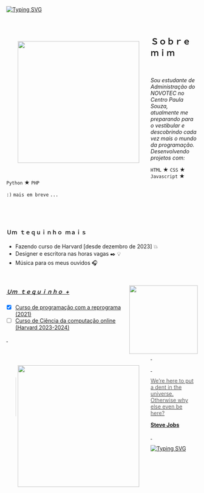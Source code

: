 
~~~
~~~ 

&nbsp;

[![Typing SVG](https://readme-typing-svg.herokuapp.com/?color=ffb8c6&size=38center=true&vCenter=true&width=1000&lines=Olá,+terráqueo!;Meu+nome+é+Manoela+Simões,+tenho+17+anos;e+moro+em+São+Paulo+SP+<3+:%29)](https://gits.io/typing-svg)

&nbsp;


<img style="margin: 30px;" align="left" width="320px" src="https://media.giphy.com/media/uL23EgTN7oEweMVy7R/giphy.gif" frameBorder="0">


## Ｓｏｂｒｅ  ｍｉｍ

&nbsp;

*Sou estudante de Administração do NOVOTEC no   
Centro Paula Souza, atualmente me preparando para  
o vestibular e descobrindo cada vez mais o mundo   
da programação. Desenvolvendo projetos com:*
 
 `HTML`
 ★
 `CSS`
 ★
 `Javascript`
 ★
 `Python`
 ★
 `PHP`
 
 `:)`
 `mais em breve`
 `...`
 
&nbsp;

&nbsp;  



  
  #### Ｕｍ  ｔｅｑｕｉｎｈｏ  ｍａｉｓ


+ Fazendo curso de Harvard [desde dezembro de 2023] 💥
+ Designer e escritora nas horas vagas ✒️ 💡
+ Música para os meus ouvidos 🎧


&nbsp;

<a href="https://github.com/Manuzit"> <img align="right" height="180em" src="https://github-readme-stats.vercel.app/api?username=Manuzit&theme=dark&show_icons=true"/>

<div>	
<h5> Ｕｍ  ｔｅｑｕｉｎｈｏ  + </h5>

- [x] Curso de programação com a reprograma (2021) 
- [ ] Curso de Ciência da computação online (Harvard 2023-2024) 
 
</div>

<img style="margin: 30px;" align="left" width="320px" src="https://media.giphy.com/media/M4NykXxUE0HAcK7UJ6/giphy.gif" frameBorder="0">

&nbsp; 

&nbsp;
 
&nbsp;
 
> We’re here to put a dent in the universe. Otherwise why else even be here?

**Steve Jobs**
  

&nbsp;

[![Typing SVG](https://readme-typing-svg.herokuapp.com/?color=ffdb58&size=50center=true&vCenter=true&width=1000&lines=Bye,+Bye!+:%29)](https://gits.io/typing-svg)
 
&nbsp;
&nbsp;


~~~
~~~ 
